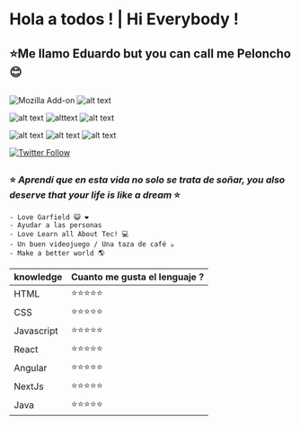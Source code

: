 # Hola a todos ! | Hi Everybody !
## ⭐Me llamo Eduardo but you can call me Peloncho 😊
##
![Mozilla Add-on](https://img.shields.io/amo/stars/Gamer?color=red&label=Gamer&logoolor=Red&style=flat-square) 
![alt text](https://img.shields.io/badge/Developer-enthusiastic-blue)

![alt text](https://img.shields.io/badge/Junior-Always-important) ![alttext](https://img.shields.io/badge/Senior-Never-informational)
![alt text](https://img.shields.io/badge/Master-Why-ff69b4)

![alt text](https://img.shields.io/badge/Keep-Going-blueviolet?style=for-the-badge&logo=ActiGraph) 
![alt text](https://img.shields.io/badge/Never-GiveUp-red?style=for-the-badge&logo=AngelList) 
![alt text](https://img.shields.io/badge/Just-DoIt-green?style=for-the-badge&logo=ApacheSpark)

[![Twitter Follow](https://img.shields.io/twitter/follow/DevBetterWorld?style=social)](https://twitter.com/DevBetterWorld) 
##

### ⭐ *Aprendí que en esta vida no solo se trata de soñar, you also deserve that your life is like a dream* ⭐

    - Love Garfield 😺 ❤️
    - Ayudar a las personas 
    - Love Learn all About Tec! 💻
    - Un buen videojuego / Una taza de café ☕
    - Make a better world 🌎


| knowledge | Cuanto me gusta el lenguaje ?|
| --- | --- |
| HTML | ⭐⭐⭐⭐⭐
| CSS | ⭐⭐⭐⭐⭐
| Javascript | ⭐⭐⭐⭐⭐|
| React | ⭐⭐⭐⭐⭐ |
| Angular | ⭐⭐⭐⭐⭐ |
| NextJs | ⭐⭐⭐⭐⭐|
| Java | ⭐⭐⭐⭐⭐|
